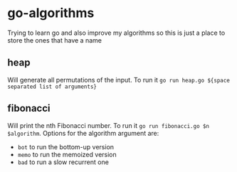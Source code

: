 # go-algorithms

Trying to learn go and also improve my algorithms so this is just a place to store the ones that have a name

## heap

Will generate all permutations of the input. To run it `go run heap.go ${space separated list of arguments}`

## fibonacci

Will print the nth Fibonacci number. To run it `go run fibonacci.go $n $algorithm`. Options for the algorithm argument are:

+ `bot` to run the bottom-up version
+ `memo` to run the memoized version
+ `bad` to run a slow recurrent one
